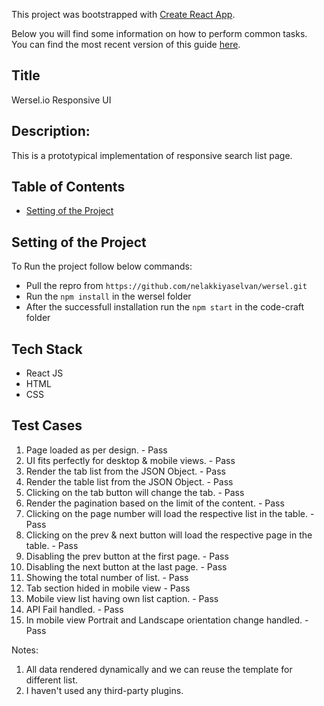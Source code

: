 This project was bootstrapped with [Create React App](https://github.com/facebookincubator/create-react-app).

Below you will find some information on how to perform common tasks.<br>
You can find the most recent version of this guide [here](https://github.com/facebookincubator/create-react-app/blob/master/packages/react-scripts/template/README.md).

## Title
Wersel.io Responsive UI

## Description:
This is a prototypical implementation of responsive search list page.

## Table of Contents

- [Setting of the Project](#Setting-of-the-Project)


## Setting of the Project

To Run the project follow below commands:
* Pull the repro from `https://github.com/nelakkiyaselvan/wersel.git`
* Run the `npm install` in the wersel folder
* After the successfull installation run the `npm start` in the code-craft folder

## Tech Stack
* React JS
* HTML
* CSS

## Test Cases

1. Page loaded as per design. - Pass
2. UI fits perfectly for desktop & mobile views. - Pass
3. Render the tab list from the JSON Object. - Pass
4. Render the table list from the JSON Object. - Pass
5. Clicking on the tab button will change the tab. - Pass
6. Render the pagination based on the limit of the content. - Pass
7. Clicking on the page number will load the respective list in the table. - Pass
8. Clicking on the prev & next button will load the respective page in the table. - Pass
9. Disabling the prev button at the first page. - Pass
10. Disabling the next button at the last page. - Pass
11. Showing the total number of list. - Pass
12. Tab section hided in mobile view - Pass
13. Mobile view list having own list caption. - Pass
14. API Fail handled. - Pass
15. In mobile view Portrait and Landscape orientation change handled. - Pass

Notes:
1. All data rendered dynamically and we can reuse the template for different list.
2. I haven't used any third-party plugins.
